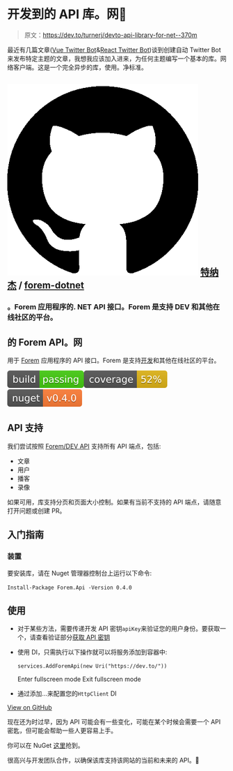 # 开发到的 API 库。网🚀

> 原文：<https://dev.to/turnerj/devto-api-library-for-net--370m>

最近有几篇文章([Vue Twitter Bot](https://dev.to/danielelkington/a-bot-that-tweets-new-dev-articles-about-vue-4p5a)&[React Twitter Bot](https://dev.to/frontendwizard/inspired-by-thevuedev-i-created-thereactdev-55g2))谈到创建自动 Twitter Bot 来发布特定主题的文章，我想我应该加入进来，为任何主题编写一个基本的库。网络客户端。这是一个完全异步的库，使用。净标准。

## ![GitHub logo](img/292a238c61c5611a7f4d07a21d9e8e0a.png) [特纳杰](https://github.com/Turnerj) / [ forem-dotnet](https://github.com/Turnerj/forem-dotnet)

### 。Forem 应用程序的. NET API 接口。Forem 是支持 DEV 和其他在线社区的平台。

<article class="markdown-body entry-content container-lg" itemprop="text">

# 的 Forem API。网

用于 [Forem](https://www.forem.com/) 应用程序的 API 接口。Forem 是支持[开发](https://dev.to)和其他在线社区的平台。

[![AppVeyor](img/0b2b0992f1ca99b78db4417ca9f1d1ed.png)](https://ci.appveyor.com/project/Turnerj/forem-dotnet)[![Codecov](img/4e72fda00f78d54715daf9b5265710c3.png)](https://codecov.io/gh/turnerj/forem-dotnet)[![NuGet](img/8f51c2934c8cd6f4c358cc142c4677ef.png)](https://www.nuget.org/packages/Forem.Api)

## API 支持

我们尝试按照 [Forem/DEV API](https://docs.dev.to/api/) 支持所有 API 端点，包括:

*   文章
*   用户
*   播客
*   录像

如果可用，库支持分页和页面大小控制。如果有当前不支持的 API 端点，请随意打开问题或创建 PR。

## 入门指南

### 装置

要安装库，请在 Nuget 管理器控制台上运行以下命令:

`Install-Package Forem.Api -Version 0.4.0`

## 使用

*   对于某些方法，需要传递开发 API 密钥`apiKey`来验证您的用户身份。要获取一个，请查看验证部分[获取 API 密钥](https://docs.dev.to/api/#section/Authentication)

*   使用 DI，只需执行以下操作就可以将服务添加到容器中:

    ```
    services.AddForemApi(new Uri("https://dev.to/"))

    ```

    Enter fullscreen mode Exit fullscreen mode
*   通过添加…来配置您的`HttpClient` DI

</article>

[View on GitHub](https://github.com/Turnerj/forem-dotnet)

现在还为时过早，因为 API 可能会有一些变化，可能在某个时候会需要一个 API 密匙，但可能会帮助一些人更容易上手。

你可以在 NuGet [这里](https://www.nuget.org/packages/DevTo.Api/)抢到。

很高兴与开发团队合作，以确保该库支持该网站的当前和未来的 API。🙂